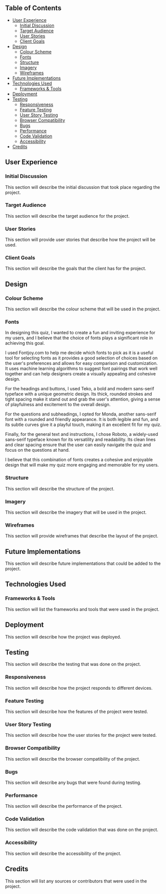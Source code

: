 ## Table of Contents

- [User Experience](#user-experience)
  - [Initial Discussion](#initial-discussion)
  - [Target Audience](#target-audience)
  - [User Stories](#user-stories)
  - [Client Goals](#client-goals)
- [Design](#design)
  - [Colour Scheme](#colour-scheme)
  - [Fonts](#fonts)
  - [Structure](#structure)
  - [Imagery](#imagery)
  - [Wireframes](#wireframes)
- [Future Implementations](#future-implementations)
- [Technologies Used](#technologies-used)
  - [Frameworks & Tools](#frameworks--tools)
- [Deployment](#deployment)
- [Testing](#testing)
  - [Responsiveness](#responsiveness)
  - [Feature Testing](#feature-testing)
  - [User Story Testing](#user-story-testing)
  - [Browser Compatibility](#browser-compatibility)
  - [Bugs](#bugs)
  - [Performance](#performance)
  - [Code Validation](#code-validation)
  - [Accessibility](#accessibility)
- [Credits](#credits)

## User Experience

### Initial Discussion

This section will describe the initial discussion that took place regarding the project.

### Target Audience

This section will describe the target audience for the project.

### User Stories

This section will provide user stories that describe how the project will be used.

### Client Goals

This section will describe the goals that the client has for the project.

## Design

### Colour Scheme

This section will describe the colour scheme that will be used in the project.

### Fonts

In designing this quiz, I wanted to create a fun and inviting experience for my users, and I believe that the choice of fonts plays a significant role in achieving this goal.

I used Fontjoy.com to help me decide which fonts to pick as it is a useful tool for selecting fonts as it provides a good selection of choices based on the user's preferences and allows for easy comparison and customization. It uses machine learning algorithms to suggest font pairings that work well together and can help designers create a visually appealing and cohesive design.

For the headings and buttons, I used Teko, a bold and modern sans-serif typeface with a unique geometric design. Its thick, rounded strokes and tight spacing make it stand out and grab the user's attention, giving a sense of playfulness and excitement to the overall design.

For the questions and subheadings, I opted for Monda, another sans-serif font with a rounded and friendly appearance. It is both legible and fun, and its subtle curves give it a playful touch, making it an excellent fit for my quiz.

Finally, for the general text and instructions, I chose Roboto, a widely-used sans-serif typeface known for its versatility and readability. Its clean lines and clear spacing ensure that the user can easily navigate the quiz and focus on the questions at hand.

I believe that this combination of fonts creates a cohesive and enjoyable design that will make my quiz more engaging and memorable for my users.

### Structure

This section will describe the structure of the project.

### Imagery

This section will describe the imagery that will be used in the project.

### Wireframes

This section will provide wireframes that describe the layout of the project.

## Future Implementations

This section will describe future implementations that could be added to the project.

## Technologies Used

### Frameworks & Tools

This section will list the frameworks and tools that were used in the project.

## Deployment

This section will describe how the project was deployed.

## Testing

This section will describe the testing that was done on the project.

### Responsiveness

This section will describe how the project responds to different devices.

### Feature Testing

This section will describe how the features of the project were tested.

### User Story Testing

This section will describe how the user stories for the project were tested.

### Browser Compatibility

This section will describe the browser compatibility of the project.

### Bugs

This section will describe any bugs that were found during testing.

### Performance

This section will describe the performance of the project.

### Code Validation

This section will describe the code validation that was done on the project.

### Accessibility

This section will describe the accessibility of the project.

## Credits

This section will list any sources or contributors that were used in the project.